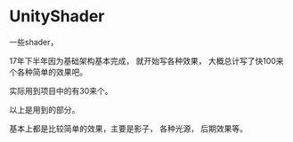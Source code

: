 # UnityShader
一些shader， 

17年下半年因为基础架构基本完成， 就开始写各种效果， 大概总计写了快100来个各种简单的效果吧。 

实际用到项目中的有30来个。

以上是用到的部分。

基本上都是比较简单的效果，主要是影子， 各种光源， 后期效果等。
